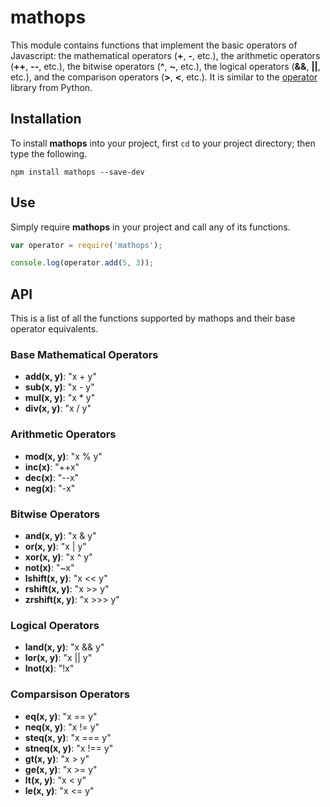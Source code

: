 # mathops

This module contains functions that implement the basic operators of Javascript: the mathematical operators (**+**, **-**, etc.), the arithmetic operators (**++**, **--**, etc.), the bitwise operators (**^**, **~**, etc.), the logical operators (**&&**, **||**, etc.), and the comparison operators (**>**, **<**, etc.). It is similar to the [operator](https://docs.python.org/2/library/operator.html) library from Python.

## Installation

To install **mathops** into your project, first `cd` to your project directory; then type the following.

    npm install mathops --save-dev

## Use

Simply require **mathops** in your project and call any of its functions.

```javascript
var operator = require('mathops');

console.log(operator.add(5, 3));
```

## API

This is a list of all the functions supported by mathops and their base operator equivalents.

### Base Mathematical Operators

* **add(x, y)**: "x + y"
* **sub(x, y)**: "x - y"
* **mul(x, y)**: "x * y"
* **div(x, y)**: "x / y"
 
### Arithmetic Operators

* **mod(x, y)**: "x % y"
* **inc(x)**: "++x"
* **dec(x)**: "--x"
* **neg(x)**: "-x"

### Bitwise Operators

* **and(x, y)**: "x & y"
* **or(x, y)**: "x | y"
* **xor(x, y)**: "x ^ y"
* **not(x)**: "~x"
* **lshift(x, y)**: "x << y"
* **rshift(x, y)**: "x >> y"
* **zrshift(x, y)**: "x >>> y"

### Logical Operators

* **land(x, y)**: "x && y"
* **lor(x, y)**: "x || y"
* **lnot(x)**: "!x"

### Comparsison Operators

* **eq(x, y)**: "x == y"
* **neq(x, y)**: "x != y"
* **steq(x, y)**: "x === y"
* **stneq(x, y)**: "x !== y"
* **gt(x, y)**: "x > y"
* **ge(x, y)**: "x >= y"
* **lt(x, y)**: "x < y"
* **le(x, y)**: "x <= y"
